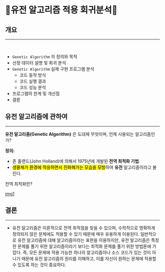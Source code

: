# 🧬유전 알고리즘 적용 회귀분석🧬

## 개요
***
<br>

* `Genetic Algorithm` 의 정의와 목적
* 선정 데이터 설명 및 회귀 분석
* `Genetic Algorithm` 실제 구현 프로그램 분석
    * 코드 동작 방식
    * 코드 실행 결과
    * 코드 성능 분석
* 프로그램의 한계 및 개선점
* 결론

## 유전 알고리즘에 관하여
***

**유전 알고리즘(Genetic Algorithm)** 은 도대체 무엇이며, 언제 사용되는 알고리즘인가?

**정의:**

- 존 홀랜드(John Holland)에 의해서 1975년에 개발된 **전역 최적화 기법**. 
- <mark>생물체가 환경에 적응하면서 진화해가는 모습을 모방</mark>하여 **유전** 알고리즘이라고 불린다.

전역 최적화란?

[img1](")

## 결론
***

- 유전 알고리즘은 이론적으로 전역 최적점을 찾을 수 있으며, 수학적으로 명확하게 정의되지 않은 문제에도 적용할 수 있기 때문에 매우 유용하게 이용된다. 일반적으로 유전 알고리즘에 대해 알고리즘이라는 표현을 이용하지만, 유전 알고리즘은 특정한 문제를 풀기 위한 알고리즘이라기 보다는 최적화 문제를 풀기 위한 방법론에 가깝다. 즉, 모든 문제에 적용 가능한 하나의 알고리즘이나 소스 코드가 있는 것이 아니기 때문에 유전 알고리즘의 원리를 이해하고, 이를 자신이 원하는 문제에 적용할 수 있도록 하는 것이 중요하다.
